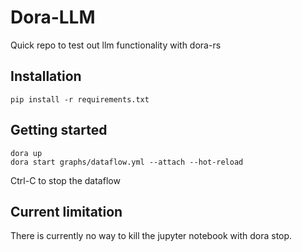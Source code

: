 # Dora-LLM

Quick repo to test out llm functionality with dora-rs

## Installation

```
pip install -r requirements.txt
```

## Getting started

```
dora up
dora start graphs/dataflow.yml --attach --hot-reload
```

Ctrl-C to stop the dataflow

## Current limitation

There is currently no way to kill the jupyter notebook with dora stop.
